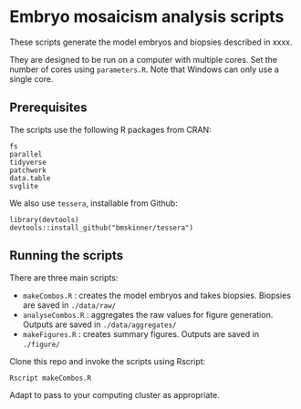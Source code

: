 # Embryo mosaicism analysis scripts

These scripts generate the model embryos and biopsies described in xxxx.

They are designed to be run on a computer with multiple cores. Set the number of
cores using `parameters.R`. Note that Windows can only use a single core.

## Prerequisites

The scripts use the following R packages from CRAN:

```
fs
parallel
tidyverse
patchwork
data.table
svglite
```

We also use `tessera`, installable from Github:

```
library(devtools)
devtools::install_github("bmskinner/tessera")
```


## Running the scripts

There are three main scripts:

- `makeCombos.R` : creates the model embryos and takes biopsies. Biopsies are saved in `./data/raw/`
- `analyseCombos.R` : aggregates the raw values for figure generation. Outputs are saved in `./data/aggregates/`
- `makeFigures.R` : creates summary figures. Outputs are saved in `./figure/`

Clone this repo and invoke the scripts using Rscript:

```
Rscript makeCombos.R
```

Adapt to pass to your computing cluster as appropriate.